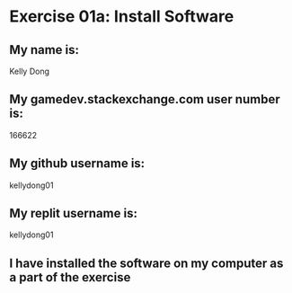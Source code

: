 # Exercise 01a: Install Software

## My name is:
Kelly Dong

## My gamedev.stackexchange.com user number is:
166622

## My github username is:
kellydong01

## My replit username is:
kellydong01

## I have installed the software on my computer as a part of the exercise
